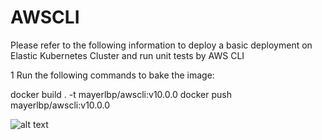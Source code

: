 # AWSCLI

Please refer to the following information to deploy a basic deployment on Elastic Kubernetes Cluster and run unit tests by AWS CLI

1 Run the following commands to bake the image:

  docker build . -t mayerlbp/awscli:v10.0.0
  docker push mayerlbp/awscli:v10.0.0
  
![alt text](https://github.com/mayerll/AWSCLI/blob/main/image/pic1.png?raw=true)
